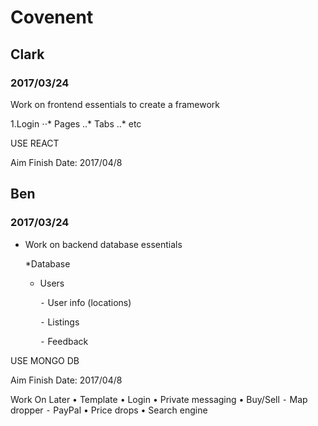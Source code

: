 # Covenent
## Clark
### 2017/03/24
Work on frontend essentials to create a framework

1.Login
⋅⋅* Pages
..* Tabs
..* etc
  
USE REACT

Aim Finish Date: 2017/04/8

## Ben
### 2017/03/24
* Work on backend database essentials

  *Database
    - Users
    
	  ⁃ User info (locations)
	  
	  ⁃ Listings
	  
  	  ⁃ Feedback


USE MONGO DB

Aim Finish Date: 2017/04/8

Work On Later
•	Template
	•	Login
	•	Private messaging
	•	Buy/Sell
	⁃	Map dropper
	⁃	PayPal
	•	Price drops
	•	Search engine

